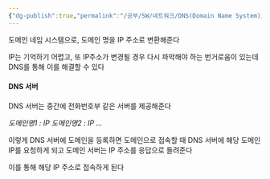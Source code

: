 ```yaml
---
{"dg-publish":true,"permalink":"/공부/SW/네트워크/DNS(Domain Name System)/","dgPassFrontmatter":true}
---
```


도메인 네임 시스템으로, 도메인 명을 IP 주소로 변환해준다

IP는 기억하기 어렵고, 또 IP주소가 변경될 경우 다시 파악해야 하는 번거로움이 있는데
DNS를 통해 이를 해결할 수 있다

#### DNS 서버

DNS 서버는 중간에 전화번호부 같은 서버를 제공해준다

*도메인명1 : IP*
*도메인명2 : IP*
*...*

이렇게 DNS 서버에 도메인을 등록하면
도메인으로 접속할 때 DNS 서버에 해당 도메인 IP를 요청하게 되고
도메인 서버는 IP 주소를 응답으로 돌려준다

이를 통해 해당 IP 주소로 접속하게 된다